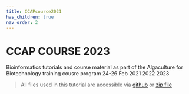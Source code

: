 ```yaml
---
title: CCAPcource2021
has_children: true
nav_order: 2
---
```


# CCAP COURSE 2023

Bioinformatics tutorials and course material as part of the Algaculture for Biotechnology training cousre program 
24-26 Feb 2021
2022
2023

> All files used in this tutorial are accessible via [github](https://github.com/FDBoever/CCAP_course_2021) or [zip file](https://github.com/FDBoever/CCAP_course_2021/archive/main.zip)

